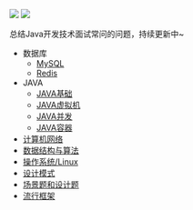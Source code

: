 ![](https://img.shields.io/badge/update-every%20day-blue.svg) ![](https://img.shields.io/badge/gitbook-making-lightgrey.svg)


总结Java开发技术面试常问的问题，持续更新中~

* 数据库
    * [MySQL](https://github.com/zaiyunduan123/Java-Interview/blob/master/notes/database/MySQL.md)
    * [Redis](https://github.com/zaiyunduan123/Java-Interview/blob/master/notes/database/Redis.md)
* JAVA
    * [JAVA基础](https://github.com/zaiyunduan123/Java-Interview/blob/master/notes/java/Java%E5%9F%BA%E7%A1%80.md)
    * [JAVA虚拟机](https://github.com/zaiyunduan123/Java-Interview/blob/master/notes/java/Java%E8%99%9A%E6%8B%9F%E6%9C%BA.md)
    * [JAVA并发](https://github.com/zaiyunduan123/Java-Interview/blob/master/notes/java/Java%E5%B9%B6%E5%8F%91.md)
    * [JAVA容器](https://github.com/zaiyunduan123/Java-Interview/blob/master/notes/java/Java%E5%AE%B9%E5%99%A8.md)
* [计算机网络](https://github.com/zaiyunduan123/Java-Interview/blob/master/notes/network/Computer-Network.md)
* [数据结构与算法](https://github.com/zaiyunduan123/Java-Interview/blob/master/notes/algorithms/DataStructures-Algorithms.md)
* [操作系统/Linux](https://github.com/zaiyunduan123/Java-Interview/blob/master/notes/os/Operating-System.md)
* [设计模式](https://github.com/zaiyunduan123/Java-Interview/blob/master/notes/design/Design-Patterns.md)
* [场景题和设计题](https://github.com/zaiyunduan123/Java-Interview/blob/master/notes/scene/Scene-Design.md)
* [流行框架](https://github.com/zaiyunduan123/Java-Interview/blob/master/notes/framework/Framework.md)

